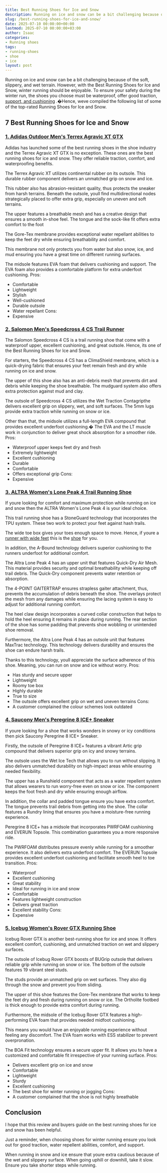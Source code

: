 ```yaml
---
title: Best Running Shoes for Ice and Snow
description: Running on ice and snow can be a bit challenging because of the soft, slippery, and wet terrain. However, with the Best Running Shoes for Ice and Snow, winter...
slug: /best-running-shoes-for-ice-and-snow/
date: 2025-07-10 00:00:00+00:00
lastmod: 2025-07-10 00:00:00+03:00
author: Isaac
categories:
- Running shoes
tags:
- running-shoes
- shoe
- ice
layout: post
---
```

Running on ice and snow can be a bit challenging because of the soft, slippery, and wet terrain. However, with the Best Running Shoes for Ice and Snow, winter running should be enjoyable.
To ensure your safety during the winter run, the shoes you choose must be waterproof, offer good traction,
[support, and cushioning](https://pestpolicy.com/best-shoes-for-claw-toes/)
.�Hence, weve compiled the following list of some of the top-rated Running Shoes for Ice and Snow.
## 7 Best Running Shoes for Ice and Snow
### [1. Adidas Outdoor Men's Terrex Agravic XT GTX](https://www.amazon.com/dp/B07LDF7DJ5/?tag=p-policy-20)
Adidas has launched some of the best running shoes in the shoe industry and the Terrex Agravic XT GTX is no exception. These ones are the best running shoes for ice and snow. They offer reliable traction, comfort, and waterproofing benefits.

The Terrex Agravic XT utilizes continental rubber on its outsole. This durable rubber component delivers an unmatched grip on snow and ice.

This rubber also has abrasion-resistant quality, thus protects the sneaker from harsh terrains. Beneath the outsole, youll find multidirectional nodes strategically placed to offer extra grip, especially on uneven and soft terrains.

The upper features a breathable mesh and has a creative design that ensures a smooth in-shoe feel. The tongue and the sock-like fit offers extra comfort to the foot

The Gore-Tex membrane provides exceptional water repellant abilities to keep the feet dry while ensuring breathability and comfort.

This membrane not only protects you from water but also snow, ice, and mud ensuring you have a great time on different running surfaces.

The midsole features EVA foam that delivers cushioning and support. The EVA foam also provides a comfortable platform for extra underfoot cushioning.
Pros:
- Comfortable
- Lightweight
- Stylish
- Well-cushioned
- Durable outsole
- Water repellant
Cons:
- Expensive
### [2. Salomon Men's Speedcross 4 CS Trail Runner](https://www.amazon.com/dp/B078SYZSVK/?tag=p-policy-20)
The Salomon Speedcross 4 CS is a trail running shoe that come with a waterproof upper, excellent cushioning, and great outsole. Hence, its one of the Best Running Shoes for Ice and Snow.

For starters, the Speedcross 4 CS has a ClimaShield membrane, which is a quick-drying fabric that ensures your feet remain fresh and dry while running on ice and snow.

The upper of this shoe also has an anti-debris mesh that prevents dirt and debris while keeping the shoe breathable. The mudguard system also offers extra protection against mud and clay.

The outsole of Speedcross 4 CS utilizes the Wet Traction Contagripthe delivers excellent grip on slippery, wet, and soft surfaces. The 5mm lugs provide extra traction while running on snow or ice.

Other than that, the midsole utilizes a full-length EVA compound that provides excellent underfoot cushioning.� The EVA and the LT muscle work in conjunction to deliver great shock absorption for a smoother ride.
Pros:
- Waterproof upper keeps feet dry and fresh
- Extremely lightweight
- Excellent cushioning
- Durable
- Comfortable
- Offers exceptional grip
Cons:
- Expensive
### [3. ALTRA Women's Lone Peak 4 Trail Running Shoe](https://www.amazon.com/dp/B079RM5YLW/?tag=p-policy-20)
If youre looking for comfort and maximum protection while running on ice and snow then the ALTRA Women's Lone Peak 4 is your ideal choice.

This trail running shoe has a StoneGuard technology that incorporates the TPU system. These two work to protect your feet against hash trails.

The wide toe box gives your toes enough space to move. Hence, if youre a
[runner with wide feet](https://pestpolicy.com/best-[running-shoes](https://pestpolicy.com/best-running-shoes-for-clydesdales/)-for-men-with-wide-feet/)
this is the [shoe](https://pestpolicy.com/best-running-shoes-for-extensor-tendonitis/) for you.

In addition, the A-Bound technology delivers superior cushioning to the runners underfoot for additional comfort.

The Altra Lone Peak 4 has an upper unit that features Quick-Dry Air Mesh. This material provides security and optimal breathability while keeping off trail debris. The Quick-Dry component prevents water retention or absorption.

The 4-POINT GAITERTRAP ensures strapless gaiter attachment, thus, prevents the accumulation of debris beneath the shoe. The overlays protect the mesh from any damages while ensuring the lacing system is easy to adjust for additional running comfort.

The heel claw design incorporates a curved collar construction that helps to hold the heel ensuring it remains in place during running. The rear section of the shoe has some padding that prevents shoe wobbling or unintended shoe removal.

Furthermore, the Altra Lone Peak 4 has an outsole unit that features MaxTrac technology. This technology delivers durability and ensures the shoe can endure harsh trails.

Thanks to this technology, youll appreciate the surface adherence of this shoe. Meaning, you can run on snow and ice without worry.
Pros:
- Has sturdy and secure upper
- Lightweight
- Roomy toe box
- Highly durable
- True to size
- The outsole offers excellent grip on wet and uneven terrains
Cons:
- A customer complained the colour schemes look outdated
### [4. Saucony Men's Peregrine 8 ICE+ Sneaker](https://www.amazon.com/dp/B078HFMFSK/?tag=p-policy-20)
If youre looking for a shoe that works wonders in snowy or icy conditions then pick Saucony Peregrine 8 ICE+ Sneaker.

Firstly, the outsole of Peregrine 8 ICE+ features a vibrant Artic grip compound that delivers superior grip on icy and snowy terrains.

The outsole uses the Wet Ice Tech that allows you to run without slipping. It also delivers unmatched durability on high-impact areas while ensuring needed flexibility.

The upper has a Runshield component that acts as a water repellent system that allows wearers to run worry-free even on snow or ice. The component keeps the foot fresh and dry while ensuring enough airflow.

In addition, the collar and padded tongue ensure you have extra comfort. The tongue prevents trail debris from getting into the shoe. The collar features a Rundry lining that ensures you have a moisture-free running experience.

Peregrine 8 ICE+ has a midsole that incorporates PWRFOAM cushioning and EVERUN Topsole. This combination guarantees you a more responsive ride.

The PWRFOAM distributes pressure evenly while running for a smoother experience. It also delivers extra underfoot comfort. The EVERUN Topsole provides excellent underfoot cushioning and facilitate smooth heel to toe transition.
Pros:
- Waterproof
- Excellent cushioning
- Great stability
- Ideal for running in ice and snow
- Comfortable
- Features lightweight construction
- Delivers great traction
- Excellent stability
Cons:
- Expensive
### [5. Icebug Women's Rover GTX Running Shoe](https://www.amazon.com/dp/B07YBNGN49/?tag=p-policy-20)
Icebug Rover GTX is another best-running shoe for ice and snow. It offers excellent comfort, cushioning, and unmatched traction on wet and slippery surfaces.

The outsole of Icebug Rover GTX boosts of BUGrip outsole that delivers reliable grip while running on snow or ice. The bottom of the outsole features 19 vibrant steel studs.

The studs provide an unmatched grip on wet surfaces. They also dig through the snow and prevent you from sliding.

The upper of this shoe features the Gore-Tex membrane that works to keep the feet dry and fresh during running on snow or ice. The Ortholite footbed is thick enough to provide extra comfort during running.

Furthermore, the midsole of the Icebug Rover GTX features a high-performing EVA foam that provides needed midfoot cushioning.

This means you would have an enjoyable running experience without feeling any discomfort. The EVA foam works with ESS stabilizer to prevent overpronation.

The BOA Fit technology ensures a secure upper fit. It allows you to have a customized and comfortable fit irrespective of your running surface.
Pros:
- Delivers excellent grip on ice and snow
- Comfortable
- Lightweight
- Sturdy
- Excellent cushioning
- The best shoe for winter running or jogging
Cons:
- A customer complained that the shoe is not highly breathable
## Conclusion
I hope that this review and buyers guide on the best running shoes for ice and snow has been helpful.

Just a reminder, when choosing shoes for winter running ensure you look out for good traction, water repellent abilities, comfort, and support.

When running in snow and ice ensure that youre extra cautious because of the wet and slippery surface. When going uphill or downhill, take it slow. Ensure you take shorter steps while running.
